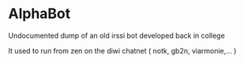 # AlphaBot

Undocumented dump of an old irssi bot developed back in college

It used to run from zen on the diwi chatnet ( notk, gb2n, viarmonie,... )
